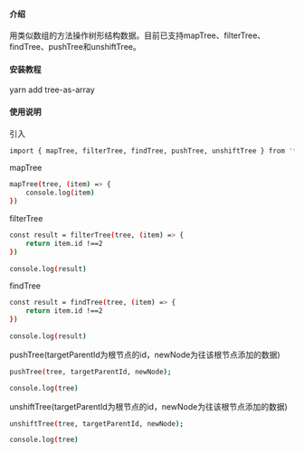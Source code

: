 #### 介绍
用类似数组的方法操作树形结构数据。目前已支持mapTree、filterTree、findTree、pushTree和unshiftTree。

#### 安装教程
yarn add tree-as-array
#### 使用说明
引入
```bash
import { mapTree, filterTree, findTree, pushTree, unshiftTree } from 'tree-as-array'
```

mapTree
```bash
mapTree(tree, (item) => {
    console.log(item)
})
```

filterTree
```bash
const result = filterTree(tree, (item) => {
    return item.id !==2
})
 
console.log(result)
```

findTree
```bash
const result = findTree(tree, (item) => {
    return item.id !==2
})
 
console.log(result)
```

pushTree(targetParentId为根节点的id，newNode为往该根节点添加的数据)
```bash
pushTree(tree, targetParentId, newNode);

console.log(tree)
```

unshiftTree(targetParentId为根节点的id，newNode为往该根节点添加的数据)
```bash
unshiftTree(tree, targetParentId, newNode);

console.log(tree)
```